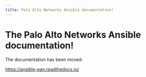 ```yaml
---
title: Palo Alto Networks Ansible documentation!
---
```


# The Palo Alto Networks Ansible documentation!

The documentation has been moved:

<https://ansible-pan.readthedocs.io/>
